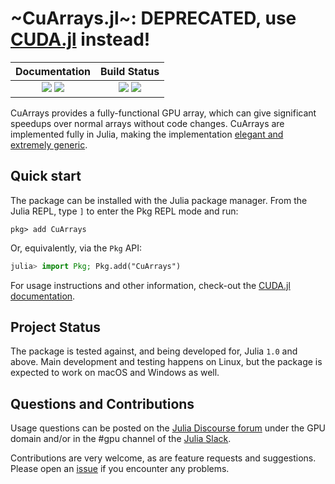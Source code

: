 # ~CuArrays.jl~: DEPRECATED, use [CUDA.jl](https://github.com/JuliaGPU/CUDA.jl) instead!

| **Documentation**                                                       | **Build Status**                                              |
|:-----------------------------------------------------------------------:|:-------------------------------------------------------------:|
| [![][docs-usage-img]][docs-usage-url] [![][docs-api-img]][docs-api-url] | [![][gitlab-img]][gitlab-url] [![][codecov-img]][codecov-url] |

[gitlab-img]: https://gitlab.com/JuliaGPU/CuArrays.jl/badges/master/pipeline.svg
[gitlab-url]: https://gitlab.com/JuliaGPU/CuArrays.jl/commits/master

[codecov-img]: https://codecov.io/gh/JuliaGPU/CuArrays.jl/branch/master/graph/badge.svg
[codecov-url]: https://codecov.io/gh/JuliaGPU/CuArrays.jl

[docs-usage-img]: https://img.shields.io/badge/docs-usage-blue.svg
[docs-usage-url]: https://juliagpu.gitlab.io/CUDA.jl/

[docs-api-img]: https://img.shields.io/badge/docs-api-blue.svg
[docs-api-url]: https://juliagpu.gitlab.io/CuArrays.jl/

CuArrays provides a fully-functional GPU array, which can give significant speedups over
normal arrays without code changes. CuArrays are implemented fully in Julia, making the
implementation [elegant and extremely
generic](http://mikeinnes.github.io/2017/08/24/cudanative.html).


## Quick start

The package can be installed with the Julia package manager.
From the Julia REPL, type `]` to enter the Pkg REPL mode and run:

```
pkg> add CuArrays
```

Or, equivalently, via the `Pkg` API:

```julia
julia> import Pkg; Pkg.add("CuArrays")
```

For usage instructions and other information, check-out the [CUDA.jl
documentation](https://juliagpu.gitlab.io/CUDA.jl/).


## Project Status

The package is tested against, and being developed for, Julia `1.0` and above. Main
development and testing happens on Linux, but the package is expected to work on macOS and
Windows as well.


## Questions and Contributions

Usage questions can be posted on the [Julia Discourse
forum](https://discourse.julialang.org/c/domain/gpu) under the GPU domain and/or in the #gpu
channel of the [Julia Slack](https://julialang.org/community/).

Contributions are very welcome, as are feature requests and suggestions. Please open an
[issue](https://github.com/JuliaGPU/CuArrays.jl/issues) if you encounter any problems.
